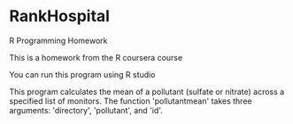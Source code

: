 # RankHospital
R Programming Homework

This is a homework from the R coursera course

You can run this program using R studio


This program calculates the mean of a pollutant (sulfate or nitrate) across a specified list of monitors.
The function 'pollutantmean' takes three arguments: 'directory', 'pollutant', and 'id'.
